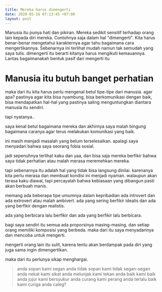 ```yaml
---
title: Mereka harus dimengerti
date: 2020-05-16 07:13:45 +07:00
layout: post
---
```


Manusia itu punya hati dan pikiran. Mereka sedikit sensitif terhadap orang lain kepada diri mereka. Contohnya saja dalam hal "dimengerti". Kita harus benar-benar mengetahui karakternya agar tahu bagaimana cara mengertikannya. Sebenarnya ini terlihat mudah namun tak semudah yang saya tulis. dimengerti itu berarti kitanya harus mengikuti kemauannya. Lantas bagaimanakah bentuk pasif dari mengerti itu

<!-- more -->

# Manusia itu butuh banget perhatian

maka dari itu kita harus perlu mengenal betul tipe-tipe dari manusia. 
agar apa? pastinya agar kita bisa nyambung, bisa berkomunikasi dengan baik, bisa mendapatkan hal-hal yang pastinya saling menguntungkan diantara manusia itu sendiri.

tapi nyatanya..

saya kenal betul bagaimana mereka dan akhirnya saya malah bingung bagaimana caranya agar terus melakukan komunikasi yang baik. 

ini masih menjadi masalah yang belum terselesaikan. apalagi saya menyadari bahwa saya seorang fobia sosial.

jadi sepenuhnya terlihat kaku dan yaa, dan bisa saja mereka berfikir bahwa saya tidak perhatian atau malah merasa meremehkan mereka.

tapi sebenarnya itu adalah hal yang tidak bisa langsung dinilai. karenanya kita perlu merasa dan membuat kondisi ini menjadi nyaman. walaupun akan terasa kaku diawal, tapi percayalah bahwa kebiasaan yang dibangun pasti akan berbuah manis.

memang ada beberapa tipe umumnya dalam kepribadian ada introvert dan ada extrovert atau malah ambivert.
ada yang sering berfikir idealis dan ada yang berfikir dengan realistis.

ada yang berbicara lalu berfikir dan ada yang berfikir lalu berbicara.

bagi saya sendiri itu semua ada proporsinya masing-masing. dan setiap orang memiliki komposisi yang berbeda. maka dari itu saya menyadarinya dan mencoba untuk mengerti.

mengerti orang lain itu sulit, karena tentu akan berdampak pada diri yang juga sama ingin dimengertikan.

maka dari itu perlunya sikap menghargai. 

>anda sopan kami segan
anda tidak sopan kami tidak segan-segan
anda nekat kami sikat
anda melunjak kami tekan
anda baik kami baik
anda jujur kami bersyukur
anda curang kami perang
anda terlalu baik kami curiga
anda caleg?
